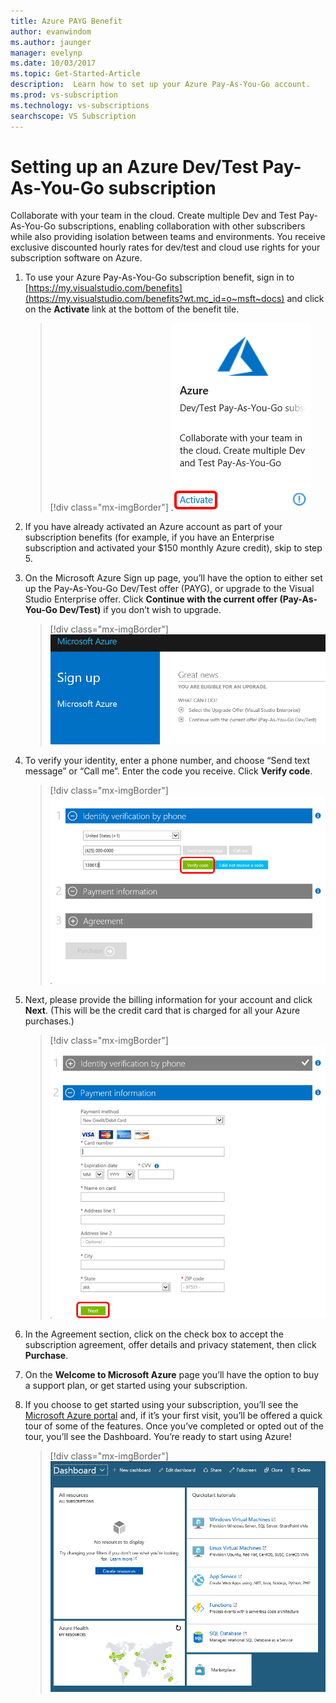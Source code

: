 ```yaml
---
title: Azure PAYG Benefit 
author: evanwindom
ms.author: jaunger
manager: evelynp
ms.date: 10/03/2017
ms.topic: Get-Started-Article
description:  Learn how to set up your Azure Pay-As-You-Go account.
ms.prod: vs-subscription
ms.technology: vs-subscriptions
searchscope: VS Subscription
---
```


# Setting up an Azure Dev/Test Pay-As-You-Go subscription
Collaborate with your team in the cloud.  Create multiple Dev and Test Pay-As-You-Go subscriptions, enabling collaboration with other subscribers while also providing isolation between teams and environments.  You receive exclusive discounted hourly rates for dev/test and cloud use rights for your subscription software on Azure.

1. To use your Azure Pay-As-You-Go subscription benefit, sign in to [https://my.visualstudio.com/benefits](https://my.visualstudio.com/benefits?wt.mc_id=o~msft~docs) and click on the **Activate** link at the bottom of the benefit tile.   
   > [!div class="mx-imgBorder"]
   > ![Azure PAYG Tile](_img/vs-azure-payg/vs-azure-payg-tile.png) 

2. If you have already activated an Azure account as part of your subscription benefits (for example, if you have an Enterprise subscription and activated your $150 monthly Azure credit), skip to step 5.

3. On the Microsoft Azure Sign up page, you’ll have the option to either set up the Pay-As-You-Go Dev/Test offer (PAYG), or upgrade to the Visual Studio Enterprise offer.  Click **Continue with the current offer (Pay-As-You-Go Dev/Test)** if you don’t wish to upgrade. 
   > [!div class="mx-imgBorder"]
   > ![Azure PAYG Sign Up](_img/vs-azure-payg/vs-azure-payg-signup-cropped.png) 

4. To verify your identity, enter a phone number, and choose “Send text message” or “Call me”.  Enter the code you receive.  Click **Verify code**. 
   > [!div class="mx-imgBorder"]
   > ![Azure PAYG Sign Up](_img/vs-azure-payg/vs-azure-payg-identity-cropped.png) 


5. Next, please provide the billing information for your account and click **Next**.  (This will be the credit card that is charged for all your Azure purchases.)  
   > [!div class="mx-imgBorder"]
   > ![Azure PAYG Payment](_img/vs-azure-payg/vs-azure-payg-payment-cropped.png) 
        

6. In the Agreement section, click on the check box to accept the subscription agreement, offer details and privacy statement, then click **Purchase**. 

7. On the **Welcome to Microsoft Azure** page you’ll have the option to buy a support plan, or get started using your subscription.   

8. If you choose to get started using your subscription, you’ll see the [Microsoft Azure portal](https://portal.azure.com) and, if it’s your first visit, you’ll be offered a quick tour of some of the features.  Once you’ve completed or opted out of the tour, you’ll see the Dashboard.  You’re ready to start using Azure!
   > [!div class="mx-imgBorder"]  
   > ![Azure PAYG Dashboard](_img/vs-azure-payg/vs-azure-payg-dashboard-cropped.png) 
